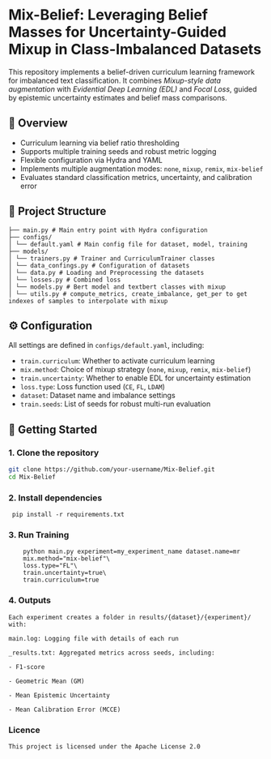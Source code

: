 # Mix-Belief: Leveraging Belief Masses for Uncertainty-Guided Mixup in Class-Imbalanced Datasets

This repository implements a belief-driven curriculum learning framework for imbalanced text classification. It combines *Mixup-style data augmentation* with *Evidential Deep Learning (EDL)* and *Focal Loss*, guided by epistemic uncertainty estimates and belief mass comparisons.

## 📌 Overview

- Curriculum learning via belief ratio thresholding
- Supports multiple training seeds and robust metric logging
- Flexible configuration via Hydra and YAML
- Implements multiple augmentation modes: `none`, `mixup`, `remix`, `mix-belief`
- Evaluates standard classification metrics, uncertainty, and calibration error

## 🔧 Project Structure
```
├── main.py # Main entry point with Hydra configuration
├── configs/
│ └── default.yaml # Main config file for dataset, model, training
├── models/
│ └── trainers.py # Trainer and CurriculumTrainer classes
│ └── data_confings.py # Configuration of datasets
│ └── data.py # Loading and Preprocessing the datasets
│ └── losses.py # Combined loss
│ └── models.py # Bert model and textbert classes with mixup
│ └── utils.py # compute_metrics, create_imbalance, get_per to get indexes of samples to interpolate with mixup 
```

## ⚙️ Configuration

All settings are defined in `configs/default.yaml`, including:

- `train.curriculum`: Whether to activate curriculum learning
- `mix.method`: Choice of mixup strategy (`none`, `mixup`, `remix`, `mix-belief`)
- `train.uncertainty`: Whether to enable EDL for uncertainty estimation
- `loss.type`: Loss function used (`CE`, `FL`, `LDAM`)
- `dataset`: Dataset name and imbalance settings
- `train.seeds`: List of seeds for robust multi-run evaluation

## 🚀 Getting Started

### 1. Clone the repository

```bash
git clone https://github.com/your-username/Mix-Belief.git
cd Mix-Belief 
```

### 2.  Install dependencies
```
 pip install -r requirements.txt 
```

### 3.  Run Training

```
    python main.py experiment=my_experiment_name dataset.name=mr 
    mix.method="mix-belief"\
    loss.type="FL"\
    train.uncertainty=true\
    train.curriculum=true
```
### 4. Outputs 

    Each experiment creates a folder in results/{dataset}/{experiment}/ with:

    main.log: Logging file with details of each run

    _results.txt: Aggregated metrics across seeds, including:

    - F1-score

    - Geometric Mean (GM)

    - Mean Epistemic Uncertainty

    - Mean Calibration Error (MCCE)

### Licence
    This project is licensed under the Apache License 2.0